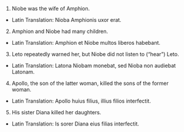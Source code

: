 1. Niobe was the wife of Amphion.
- Latin Translation: Nioba Amphionis uxor erat.

2. Amphion and Niobe had many children.
- Latin Translation: Amphion et Niobe multos liberos habebant.

3. Leto repeatedly warned her, but Niobe did not listen to (“hear”) Leto.
- Latin Translation: Latona Niobam monebat, sed Nioba non audiebat Latonam.

4. Apollo, the son of the latter woman, killed the sons of the former woman.
- Latin Translation: Apollo huius filius, illius filios interfectit.

5. His sister Diana killed her daughters.
- Latin Translation: Is sorer Diana eius filias interfectit.
